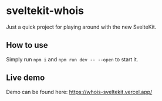 # sveltekit-whois

Just a quick project for playing around with the new SvelteKit.

## How to use

Simply run `npm i` and `npm run dev -- --open` to start it. 

## Live demo

Demo can be found here: https://whois-sveltekit.vercel.app/
